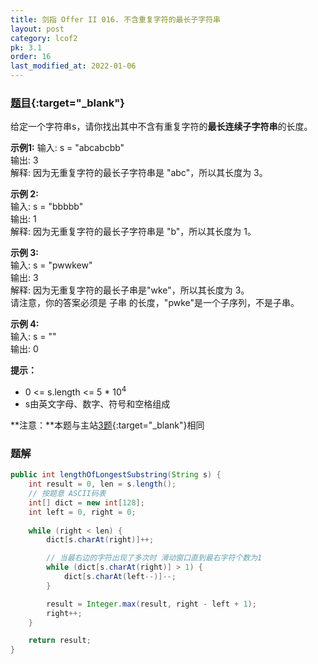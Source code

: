 ```yaml
---
title: 剑指 Offer II 016. 不含重复字符的最长子字符串
layout: post
category: lcof2
pk: 3.1
order: 16
last_modified_at: 2022-01-06
---
```


### [题目](https://leetcode.cn/problems/wtcaE1/){:target="_blank"}

给定一个字符串s，请你找出其中不含有重复字符的**最长连续子字符串**的长度。

**示例1:**
输入: s = "abcabcbb"  
输出: 3  
解释: 因为无重复字符的最长子字符串是 "abc"，所以其长度为 3。

**示例 2:**  
输入: s = "bbbbb"  
输出: 1  
解释: 因为无重复字符的最长子字符串是 "b"，所以其长度为 1。

**示例 3:**  
输入: s = "pwwkew"  
输出: 3  
解释: 因为无重复字符的最长子串是"wke"，所以其长度为 3。  
请注意，你的答案必须是 子串 的长度，"pwke"是一个子序列，不是子串。

**示例 4:**  
输入: s = ""  
输出: 0

**提示：**  
- 0 <= s.length <= 5 * 10<sup>4</sup>
- s由英文字母、数字、符号和空格组成

**注意：**本题与主站[3题](https://leetcode.cn/problems/longest-substring-without-repeating-characters/){:target="_blank"}相同

### 题解

```java
public int lengthOfLongestSubstring(String s) {
    int result = 0, len = s.length();
    // 按题意 ASCII码表
    int[] dict = new int[128];
    int left = 0, right = 0;
    
    while (right < len) {
        dict[s.charAt(right)]++;

        // 当最右边的字符出现了多次时 滑动窗口直到最右字符个数为1
        while (dict[s.charAt(right)] > 1) {
            dict[s.charAt(left--)]--;
        }

        result = Integer.max(result, right - left + 1);
        right++;
    }

    return result;
}
```